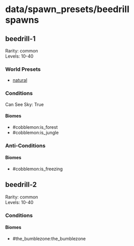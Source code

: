 # data/spawn_presets/beedrill spawns  
  
## beedrill-1  
Rarity: common  
Levels: 10-40  
  
### World Presets  
* [natural](/data/spawn_data/natural.md)  
  
### Conditions  
Can See Sky: True  
  
#### Biomes  
  * #cobblemon:is_forest
  * #cobblemon:is_jungle
  
  
### Anti-Conditions  
  
#### Biomes  
  * #cobblemon:is_freezing
  
  
## beedrill-2  
Rarity: common  
Levels: 10-40  
  
### Conditions  
  
#### Biomes  
  * #the_bumblezone:the_bumblezone
  
